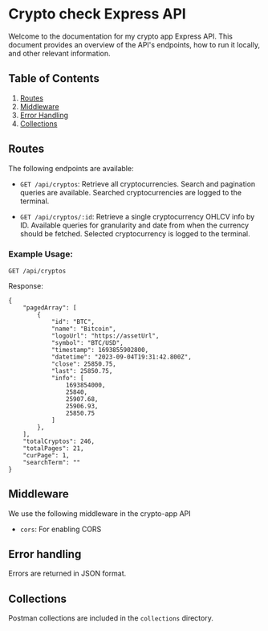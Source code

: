 # Crypto check Express API

Welcome to the documentation for my crypto app Express API. This document provides an overview of the API's endpoints, how to run it locally, and other relevant information.

## Table of Contents

1. [Routes](#routes)
2. [Middleware](#middleware)
3. [Error Handling](#error-handling)
4. [Collections](#collections)

## Routes

The following endpoints are available:

- `GET /api/cryptos`: Retrieve all cryptocurrencies. Search and pagination queries are available. Searched cryptocurrencies are logged to the terminal.

- `GET /api/cryptos/:id`: Retrieve a single cryptocurrency OHLCV info by ID. Available queries for granularity and date from when the currency should be fetched. Selected cryptocurrency is logged to the terminal.

### Example Usage:

```http
GET /api/cryptos
```

Response:

```
{
    "pagedArray": [
        {
            "id": "BTC",
            "name": "Bitcoin",
            "logoUrl": "https://assetUrl",
            "symbol": "BTC/USD",
            "timestamp": 1693855902800,
            "datetime": "2023-09-04T19:31:42.800Z",
            "close": 25850.75,
            "last": 25850.75,
            "info": [
                1693854000,
                25840,
                25907.68,
                25906.93,
                25850.75
            ]
        },
    ],
    "totalCryptos": 246,
    "totalPages": 21,
    "curPage": 1,
    "searchTerm": ""
}
```

## Middleware

We use the following middleware in the crypto-app API

- `cors`: For enabling CORS

## Error handling

Errors are returned in JSON format.

## Collections

Postman collections are included in the `collections` directory.
